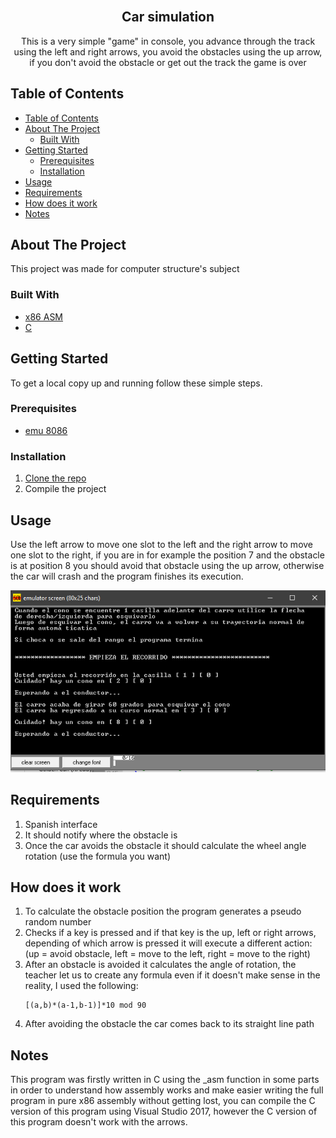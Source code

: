 <br />
<p align="center">
  <h2 align="center">Car simulation</h3>
  <p align="center">
    This is a very simple "game" in console, you advance through the track using the left and right arrows, you avoid the obstacles using the up arrow, if you don't avoid the obstacle or get out the track the game is over
    <br />
  </p>
</p>



<!-- TABLE OF CONTENTS -->
## Table of Contents

- [Table of Contents](#table-of-contents)
- [About The Project](#about-the-project)
  - [Built With](#built-with)
- [Getting Started](#getting-started)
  - [Prerequisites](#prerequisites)
  - [Installation](#installation)
- [Usage](#usage)
- [Requirements](#requirements)
- [How does it work](#how-does-it-work)
- [Notes](#notes)



<!-- ABOUT THE PROJECT -->
## About The Project

This project was made for computer structure's subject


### Built With

* [x86 ASM](https://down01.wxsrv.com/descargando/024/2412/emu8086/057/emu8086.exe?val=2412&loc=descargar)
* [C](https://visualstudio.microsoft.com/es/downloads/)


<!-- GETTING STARTED -->
## Getting Started

To get a local copy up and running follow these simple steps.

### Prerequisites

* [emu 8086](https://down01.wxsrv.com/descargando/024/2412/emu8086/057/emu8086.exe?val=2412&loc=descargar)


### Installation

1. [Clone the repo](https://github.com/metalsonic21/CS-Route/archive/master.zip)
2. Compile the project


<!-- USAGE EXAMPLES -->
## Usage

Use the left arrow to move one slot to the left and the right arrow to move one slot to the right, if you are in for example the position 7 and the obstacle is at position 8 you should avoid that obstacle using the up arrow, otherwise the car will crash and the program finishes its execution.

<img src="screenshots/emu1.png" alt="s1">

## Requirements

1. Spanish interface
2. It should notify where the obstacle is
3. Once the car avoids the obstacle it should calculate the wheel angle rotation (use the formula you want)

## How does it work

1. To calculate the obstacle position the program generates a pseudo random number
2. Checks if a key is pressed and if that key is the up, left or right arrows, depending of which arrow is pressed it will execute a different action: (up = avoid obstacle, left = move to the left, right = move to the right)
3. After an obstacle is avoided it calculates the angle of rotation, the teacher let us to create any formula even if it doesn't make sense in the reality, I used the following:
   ```
   [(a,b)*(a-1,b-1)]*10 mod 90
   ```
4. After avoiding the obstacle the car comes back to its straight line path

## Notes

This program was firstly written in C using the _asm function in some parts in order to understand how assembly works and make easier writing the full program in pure x86 assembly without getting lost, you can compile the C version of this program using Visual Studio 2017, however the C version of this program doesn't work with the arrows.